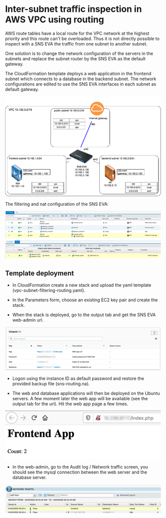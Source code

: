 
# Inter-subnet traffic inspection in AWS VPC using routing

AWS route tables have a local route for the VPC network at the highest priority and this route can't be overloaded. Thus it is not directly possible to inspect with a SNS EVA the traffic from one subnet to another subnet.

One solution is to change the network configuration of the servers in the subnets and replace the subnet router by the SNS EVA as the default gateway.

The CloudFormation template deploys a web application in the frontend subnet which connects to a database in the backend subnet. The network configurations are edited to use the SNS EVA interfaces in each subnet as default gateway.

![aws](img/aws.png)

The filtering and nat configuration of the SNS EVA:

![filter](img/filter.png)
![nat](img/nat.png)


## Template deployment

- In CloudFormation create a new stack and upload the yaml template (vpc-subnet-filtering-routing.yaml).

- In the Parameters form, choose an existing EC2 key pair and create the stack.

- When the stack is deployed, go to the output tab and get the SNS EVA web-admin url.

![Output](img/output.png)

- Logon using the instance ID as default password and restore the provided backup file (sns-routing.na). 

- The web and database applications will then be deployed on the Ubuntu servers. A few moment later the web app will be available (see the output tab for the url). Hit the web app page a few times.

![web-app](img/app.png)

- In the web-admin, go to the Audit log / Network traffic screen, you should see the mysql connection between the web server and the database server.

![log](img/log.png)